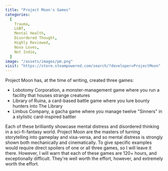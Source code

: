 ```yaml
---
title: "Project Moon's Games"
categories:
  [
    Trauma,
    LGBT,
    Mental Health,
    Disordered Thought,
    Highly Reviewed,
    Nova Loves,
    Not Indie,
  ]
image: "/assets/images/pm.png"
visit: "https://store.steampowered.com/search/?developer=ProjectMoon"
---
```


Project Moon has, at the time of writing, created three games:
- Lobotomy Corporation, a monster-management game where you run a facility that houses strange creatures
- Library of Ruina, a card-based battle game where you lure bounty hunters into The Library
- Limbus Company, a gacha game where you manage twelve "Sinners" in a stylistic card-inspired battler

Each of these brilliantly showcase mental distress and disordered thinking in a sci-fi-fantasy world. Project Moon are the masters of turning storytelling into gameplay and visa-versa, and so mental distress is strongly shown both mechanically and cinematically. To give specific examples would require direct spoilers of one or all three games, so I will leave it there. However, I will warn that each of these games are 120+ hours, and exceptionally difficult. They're well worth the effort, however, and extremely worth the effort.